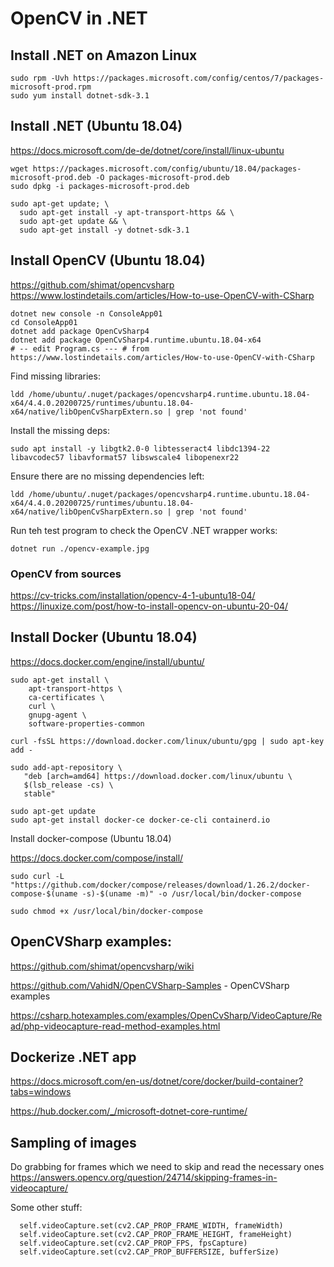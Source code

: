 # OpenCV in .NET

## Install .NET on Amazon Linux

```
sudo rpm -Uvh https://packages.microsoft.com/config/centos/7/packages-microsoft-prod.rpm
sudo yum install dotnet-sdk-3.1
```

## Install .NET (Ubuntu 18.04)

<https://docs.microsoft.com/de-de/dotnet/core/install/linux-ubuntu>

```
wget https://packages.microsoft.com/config/ubuntu/18.04/packages-microsoft-prod.deb -O packages-microsoft-prod.deb
sudo dpkg -i packages-microsoft-prod.deb

sudo apt-get update; \
  sudo apt-get install -y apt-transport-https && \
  sudo apt-get update && \
  sudo apt-get install -y dotnet-sdk-3.1
```

## Install OpenCV (Ubuntu 18.04)

<https://github.com/shimat/opencvsharp>
<https://www.lostindetails.com/articles/How-to-use-OpenCV-with-CSharp>

```
dotnet new console -n ConsoleApp01
cd ConsoleApp01
dotnet add package OpenCvSharp4
dotnet add package OpenCvSharp4.runtime.ubuntu.18.04-x64
# -- edit Program.cs --- # from https://www.lostindetails.com/articles/How-to-use-OpenCV-with-CSharp
```

Find missing libraries:

```
ldd /home/ubuntu/.nuget/packages/opencvsharp4.runtime.ubuntu.18.04-x64/4.4.0.20200725/runtimes/ubuntu.18.04-x64/native/libOpenCvSharpExtern.so | grep 'not found'
```

Install the missing deps:

```
sudo apt install -y libgtk2.0-0 libtesseract4 libdc1394-22 libavcodec57 libavformat57 libswscale4 libopenexr22
```

Ensure there are no missing dependencies left:

```
ldd /home/ubuntu/.nuget/packages/opencvsharp4.runtime.ubuntu.18.04-x64/4.4.0.20200725/runtimes/ubuntu.18.04-x64/native/libOpenCvSharpExtern.so | grep 'not found'
```

Run teh test program to check the OpenCV .NET wrapper works:

```
dotnet run ./opencv-example.jpg 
```

### OpenCV from sources

https://cv-tricks.com/installation/opencv-4-1-ubuntu18-04/
https://linuxize.com/post/how-to-install-opencv-on-ubuntu-20-04/

## Install Docker (Ubuntu 18.04)

<https://docs.docker.com/engine/install/ubuntu/>

```
sudo apt-get install \
    apt-transport-https \
    ca-certificates \
    curl \
    gnupg-agent \
    software-properties-common

curl -fsSL https://download.docker.com/linux/ubuntu/gpg | sudo apt-key add -

sudo add-apt-repository \
   "deb [arch=amd64] https://download.docker.com/linux/ubuntu \
   $(lsb_release -cs) \
   stable"

sudo apt-get update
sudo apt-get install docker-ce docker-ce-cli containerd.io
```

Install docker-compose (Ubuntu 18.04)

<https://docs.docker.com/compose/install/>

```
sudo curl -L "https://github.com/docker/compose/releases/download/1.26.2/docker-compose-$(uname -s)-$(uname -m)" -o /usr/local/bin/docker-compose

sudo chmod +x /usr/local/bin/docker-compose
```


## OpenCVSharp examples:

https://github.com/shimat/opencvsharp/wiki

https://github.com/VahidN/OpenCVSharp-Samples - OpenCVSharp examples

https://csharp.hotexamples.com/examples/OpenCvSharp/VideoCapture/Read/php-videocapture-read-method-examples.html


## Dockerize .NET app

https://docs.microsoft.com/en-us/dotnet/core/docker/build-container?tabs=windows

https://hub.docker.com/_/microsoft-dotnet-core-runtime/


## Sampling of images

Do grabbing for frames which we need to skip and read the necessary ones <https://answers.opencv.org/question/24714/skipping-frames-in-videocapture/>

Some other stuff:
```
  self.videoCapture.set(cv2.CAP_PROP_FRAME_WIDTH, frameWidth)
  self.videoCapture.set(cv2.CAP_PROP_FRAME_HEIGHT, frameHeight)
  self.videoCapture.set(cv2.CAP_PROP_FPS, fpsCapture)
  self.videoCapture.set(cv2.CAP_PROP_BUFFERSIZE, bufferSize)
```